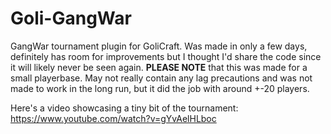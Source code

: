 # Goli-GangWar
GangWar tournament plugin for GoliCraft. Was made in only a few days, definitely has room for improvements but I thought I'd share the code since it will likely never be seen again. **PLEASE NOTE** that this was made for a small playerbase. May not really contain any lag precautions and was not made to work in the long run, but it did the job with around +-20 players.

Here's a video showcasing a tiny bit of the tournament:<br>
https://www.youtube.com/watch?v=gYvAelHLboc
